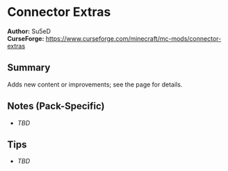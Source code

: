# Connector Extras

**Author:** Su5eD  
**CurseForge:** https://www.curseforge.com/minecraft/mc-mods/connector-extras

## Summary
Adds new content or improvements; see the page for details.

## Notes (Pack-Specific)
- _TBD_

## Tips
- _TBD_

